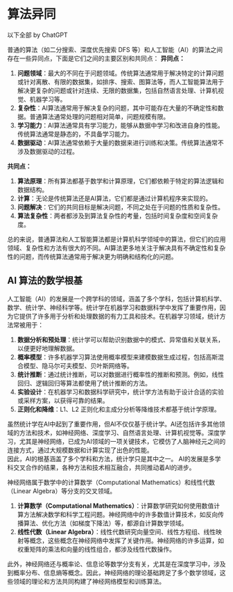 # 算法异同
以下全部 by ChatGPT  

普通的算法（如二分搜索、深度优先搜索 DFS 等）和人工智能（AI）的算法之间存在一些异同点，下面是它们之间的主要区别和共同点：
**异同点：**
1. **问题领域**：最大的不同在于问题领域。传统算法通常用于解决特定的计算问题或针对离散、有限的数据集，如排序、搜索、图算法等，而人工智能算法用于解决更复杂的问题或针对连续、无限的数据集，包括自然语言处理、计算机视觉、机器学习等。
2. **复杂性**：AI算法通常用于解决复杂的问题，其中可能存在大量的不确定性和数据。普通算法通常处理的问题相对简单，问题规模有限。
3. **学习能力**：AI算法通常具有学习能力，能够从数据中学习和改进自身的性能。传统算法通常是静态的，不具备学习能力。
4. **数据驱动**：AI算法通常依赖于大量的数据来进行训练和决策。传统算法通常不涉及数据驱动的过程。

**共同点：**
1. **算法原理**：所有算法都基于数学和计算原理，它们都依赖于特定的算法逻辑和数据结构。
2. **计算**：无论是传统算法还是AI算法，它们都是通过计算机程序来实现的。
3. **问题解决**：它们的共同目标是解决问题，不同之处在于问题的性质和复杂性。
4. **算法复杂性**：两者都涉及到算法复杂性的考量，包括时间复杂度和空间复杂度。

总的来说，普通算法和人工智能算法都是计算机科学领域中的算法，但它们的应用领域、复杂性和方法有很大的不同。AI算法更多地关注于解决具有不确定性和复杂性的问题，而传统算法通常用于解决更为明确和结构化的问题。

## AI 算法的数学根基
人工智能（AI）的发展是一个跨学科的领域，涵盖了多个学科，包括计算机科学、数学、统计学、神经科学等。统计学在机器学习和数据科学中发挥了重要作用，因为它提供了许多用于分析和处理数据的有力工具和技术。在机器学习领域，统计方法常被用于：
1. **数据分析和预处理**：统计学可以帮助识别数据中的模式、异常值和关联关系，以便更好地理解数据。
2. **概率模型**：许多机器学习算法使用概率模型来建模数据生成过程，包括高斯混合模型、隐马尔可夫模型、贝叶斯网络等。
3. **统计推断**：通过统计推断，可以对数据进行概率性的推断和预测。例如，线性回归、逻辑回归等算法都使用了统计推断的方法。
4. **实验设计**：在机器学习和数据科学研究中，统计学方法有助于设计合适的实验或采样方案，以获得可靠的结果。
5. **正则化和降维**：L1、L2 正则化和主成分分析等降维技术都基于统计学原理。

虽然统计学在AI中起到了重要作用，但AI不仅仅基于统计学。AI还包括许多其他领域的方法和技术，如神经网络、深度学习、自然语言处理、计算机视觉等。深度学习，尤其是神经网络，已成为AI领域的一项关键技术，它模仿了人脑神经元之间的连接方式，通过大规模数据和计算实现了出色的性能。  
因此，AI的根基涵盖了多个学科和方法，统计学只是其中之一。 AI的发展是多学科交叉合作的结果，各种方法和技术相互融合，共同推动着AI的进步。  

神经网络属于数学中的计算数学（Computational Mathematics）和线性代数（Linear Algebra）等分支的交叉领域。
1. **计算数学（Computational Mathematics）**：计算数学研究如何使用数值计算方法解决数学和科学工程问题。神经网络中的许多数值计算技术，如反向传播算法、优化方法（如梯度下降法）等，都源自计算数学领域。
2. **线性代数（Linear Algebra）**：线性代数研究向量空间、线性方程组、线性映射等概念，这些概念在神经网络中发挥了关键作用。神经网络的许多运算，如权重矩阵的乘法和向量的线性组合，都涉及线性代数操作。

此外，神经网络还与概率论、信息论等数学分支有关，尤其是在深度学习中，涉及到概率分布、信息熵等概念。因此，神经网络的理论基础跨足了多个数学领域，这些领域的理论和方法共同构建了神经网络模型和训练算法。  
